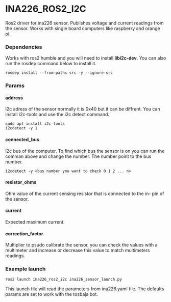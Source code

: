 
# INA226_ROS2_I2C
Ros2 driver for ina226 sensor. Publishes voltage and current readings from the sensor. Works with single board computers like raspberry and orange pi.

### Dependencies

Works with ros2 humble and you will need to install **libi2c-dev**. You can also run the rosdep command below to install it.

```
rosdep install --from-paths src -y --ignore-src
```

### Params
#### address
I2c adress of the sensor normally it is 0x40 but it can be diffrent. You can install i2c-tools and use the i2c detect command.
```
sudo apt install i2c-tools
i2cdetect -y 1
```
#### connected_bus
I2c bus of the computer. To find which bus the sensor is on you can run the comman above and change the number. The number point to the bus number.
```
i2cdetect -y <bus number you want to check 0 1 2 ... n>
```
#### resistor_ohms
Ohm value of the current sensing resistor that is connected to the in- pin of the sensor.

#### current
Expected maximum current.

#### correction_factor
Multiplier to psudo calibrate the sensor, you can check the values with a multimeter and increase or decrease this value to match multimeters readings.

### Example launch
```
ros2 launch ina226_ros2_i2c ina226_sensor_launch.py
```
This launch file will read the parameters from ina226.yaml file. The defaults params are set to work with the tosbaja bot.